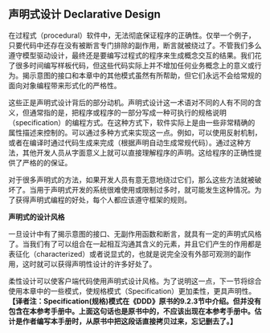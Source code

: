 ## 声明式设计 Declarative Design

在过程式（procedural）软件中，无法彻底保证程序的正确性。仅举一个例子，只要代码中还存在没有被断言专门排除的副作用，断言就被绕过了。不管我们多么遵守模型驱动设计，最终还是要编写过程式的程序来生成概念交互的结果。我们花了很多时间编写样板代码，但这些代码实际上并不增加任何业务概念上的意义或行为。揭示意图的接口和本章中的其他模式虽然有所帮助，但它们永远不会给常规的面向对象编程带来形式化的严格性。

这些正是声明式设计背后的部分动机。声明式设计这一术语对不同的人有不同的含义，但通常指的是，把程序或程序的一部分写成一种可执行的规格说明（specification）的编程方式。在这种方式下，软件实际上是由一些非常精确的属性描述来控制的。可以通过多种方式来实现这一点。例如，可以使用反射机制，或者在编译时通过代码生成来完成（根据声明自动生成常规代码）。通过这种方法，其他开发人员从字面意义上就可以直接理解程序的声明。这给程序的正确性提供了严格的的保证。 

对于很多声明式的方法，如果开发人员有意无意地绕过它们，那么这些方法就被破坏了。当用于声明式开发的系统很难使用或限制过多时，就可能发生这种情况。为了获得声明式编程的好处，每个人都应该遵守框架的规则。

**声明式的设计风格**

一旦设计中有了揭示意图的接口、无副作用函数和断言，就具有一定的声明式风格了。当我们有了可以组合在一起相互沟通其含义的元素，并且它们产生的作用都是表征化（characterized）或者说显式的，也就是说完全没有外部可观测的副作用，这时就可以获得声明性设计的许多好处了。

柔性设计可以使客户端代码使用声明式设计风格。为了说明这一点，下一节将综合使用本章中的一些模式，使规格模式（Specification）更加柔性，更具声明性。
**【译者注：Specification(规格)模式在《DDD》原书的9.2.3节中介绍。但并没有包含在本参考手册中。上面这句话也是原书中的，不应该出现在本参考手册中。估计是作者编写本手册时，从原书中把这段话直接拷贝过来，忘记删去了。】**











